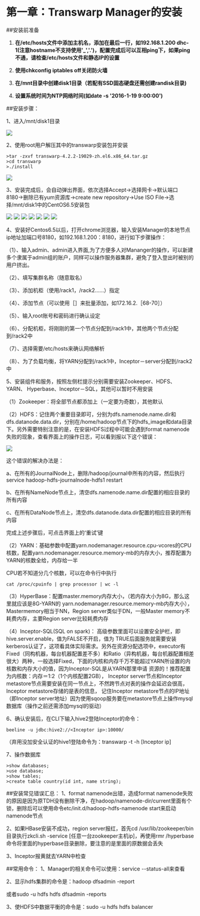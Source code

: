 # 第一章：Transwarp Manager的安装



##安装前准备

1. **在/etc/hosts文件中添加主机名，添加在最后一行，如192.168.1.200 dhc-1(注意hostname不支持使用'_','.')，配置完成后可以互相ping下，如果ping不通，请检查/etc/hosts文件和静态IP的设置**

2. **使用chkconfig iptables off关闭防火墙**

3. **在/mnt目录中创建disk1目录（若配有SSD固态硬盘还需创建randisk目录)**

4. **设置系统时间为NTP网络时间(如date -s '2016-1-19 9:00:00')**



##安装步骤：

1、进入/mnt/disk1目录

![](1.png)
 
 
 2、使用root用户解压其中的transwarp安装包并安装
 ```
 >tar -zxvf transwarp-4.2.2-19029-zh.el6.x86_64.tar.gz
 >cd transwarp
 >./install
 
 ```
![](2.png)
 
 3、安装完成后，会自动弹出界面，依次选择Accept→选择网卡→默认端口8180→删除已有yum资源库→create new repository→Use ISO File→选择/mnt/disk1中的CentOS6.5安装包
 
 ![](3.png)
 ![](4.png)
 ![](5.png)
 ![](6.png)
 ![](7.png)
 ![](8.png)
 ![](9.png)
 
 
 4、安装好Centos6.5以后，打开chrome浏览器，输入安装Manager的本地节点ip地址加端口号8180，如192.168.1.200：8180，进行如下步骤操作：
 
（1）、输入admin、admin进入界面,为了方便多人对Mananger的操作，可以新建多个隶属于admin组的账户，同样可以操作服务器集群，避免了登入登出时被别的用户挤出。

（2）、填写集群名称（随意取名）

（3）、添加机柜（使用/rack1，/rack2......）指定

（4）、添加节点（可以使用［］来批量添加，如172.16.2.［68-70］）

（5）、输入root账号和密码进行确认设定

（6）、分配机柜，将刚刚的第一个节点分配到/rack1中，其他两个节点分配到/rack2中

（7）、选择需要/etc/hosts来确认网络解析

（8）、为了负载均衡，将YARN分配到/rack1中，Inceptor－server分配到/rack2中

5、安装组件和服务，按照左侧栏提示分别需要安装Zookeeper、HDFS、YARN、
Hyperbase、Inceptor－SQL，其他可以暂时不用安装

（1）Zookeeper：将全部节点都添加上（一定要为奇数），其他默认

（2）HDFS：记住两个重要目录即可，分别为dfs.namenode.name.dir和dfs.datanode.data.dir，分别在/home/hadoop节点下的hdfs_image和data目录下。另外需要特别注意的是，在安装HDFS过程中可能会遇到format namenode失败的现象，查看界面上的操作日志，可以看到报以下这个错误：

 ![](110.jpg)


这个错误的解决办法是：

a、在所有的JournalNode上，删除/hadoop/journal中所有的内容，然后执行service hadoop-hdfs-journalnode-hdfs1 restart

b、在所有NameNode节点上，清空dfs.namenode.name.dir配置的相应目录的所有内容

c、在所有DataNode节点上，清空dfs.datanode.data.dir配置的相应目录的所有内容

完成上述步骤后，可点击界面上的‘重试’键


（2）YARN：基础参数中配置yarn.nodemanager.resource.cpu-vcores的CPU核数，配置yarn.nodemanager.resource.memory-mb的内存大小，推荐配置为YARN的核数全给，内存给一半

CPU若不知道分几个核数，可以在命令行中执行
```
cat /proc/cpuinfo | grep processor | wc -l
```

（3）HyperBase：配置master.memory内存大小，（若内存大小为8G，那么这里就应该是8G-YARN的                                 yarn.nodemanager.resource.memory-mb内存大小），Mastermemory相当于NN，Region server类似于DN，一般Master memory不耗费内存，主要Region server比较耗费内存

（4）Inceptor-SQL(SQL on spark)：
高级参数里面可以设置安全护栏，即hive.server.enable，值为FALSE不开启，值为                        TRUE后面服务就需要安装kerberos认证了，这项看具体实际需求。另外在资源分配选项中，executor有                                   Fixed（同构机器，每台机器配置差不多）和Ratio（异构机器，每台机器配置相差很大）两种，一般选择Fixed，下面的内核和内存千万不能超过YARN所设置的内核数和内存大小的值，因为Inceptor-SQL是从YARN那里申请                    资源的！推荐配置为内核数：内存＝1:2（1个内核配置2GB），
Inceptor server节点和Inceptor metastore节点需要安装在同一节点上，不然跨节点对表的操作会延迟会很高，Inceptor metastore存储的是表的信息，
记住Inceptor metastore节点的IP地址（即Inceptor server地址）因为使用sqoop服务要在metastore节点上操作mysql数据库（操作之前还需添加mysql的驱动）

6、确认安装后，在CLI下输入hive2登陆Inceptor的命令：

```
beeline -u jdbc:hive2://<Inceptor ip>:10000/  
```

（弃用没加安全认证的hive1登陆命令为：transwarp -t -h [Inceptor ip]

7、操作数据库
```
>show databases;
>use database;
>show tables;
>create table country(id int, name string);
```


##安装常见错误汇总：
1、format namenode出错，造成format namenode失败的原因是因为原TDH没有删除干净，在hadoop/namenode-dir/current里面有个锁，删除后可以使用命令etc/init.d/hadoop-hdfs-namenode start来启动namenode节点

2、如果HBase安装不成功，region server报红，首先cd /usr/lib/zookeeper/bin目录执行zkcli.sh -service [任意一台zookeeper主机ip]，再使用rmr /hyperbase命令将里面的hyperbase目录删除，要注意的是里面的原数据会丢失

3、Inceptor报黄就去YARN中检查



##常用命令：
1、Manager的相关命令可以使用：service --status-all来查看

2、显示hdfs集群的命令是：hadoop dfsadmin -report

或者sudo -u hdfs hdfs dfsadmin -reports

3、使HDFS中数据平衡的命令是：sudo -u hdfs hdfs balancer

